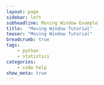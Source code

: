 ```yaml
---
layout: page
sidebar: left
subheadline: Moving Window Example
title:  "Moving Window Tutorial"
teaser: "Moving Window Tutorial"
breadcrumb: true
tags:
    - python
    - statistics
categories:
    - code help
show_meta: true
---
```


